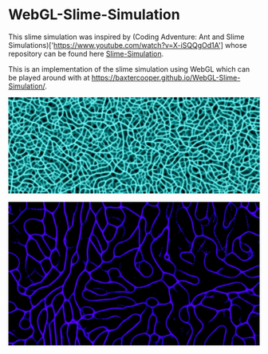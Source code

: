 # WebGL-Slime-Simulation

This slime simulation was inspired by (Coding Adventure: Ant and Slime Simulations)['https://www.youtube.com/watch?v=X-iSQQgOd1A'] whose repository can be found here [Slime-Simulation](https://github.com/SebLague/Slime-Simulation).

This is an implementation of the slime simulation using WebGL which can be played around with at https://baxtercooper.github.io/WebGL-Slime-Simulation/.

![Image](./images/image1.png)

![Image](./images/image2.png)


